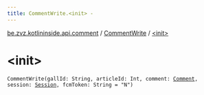 ```yaml
---
title: CommentWrite.<init> - 
---
```


[be.zvz.kotlininside.api.comment](../index.html) / [CommentWrite](index.html) / [&lt;init&gt;](./-init-.html)

# &lt;init&gt;

`CommentWrite(gallId: String, articleId: Int, comment: `[`Comment`](../../be.zvz.kotlininside.api.type/-comment/index.html)`, session: `[`Session`](../../be.zvz.kotlininside.session/-session/index.html)`, fcmToken: String = "N")`